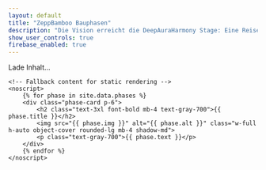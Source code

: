 ```yaml
---
layout: default
title: "ZeppBamboo Bauphasen"
description: "Die Vision erreicht die DeepAuraHarmony Stage: Eine Reise der Nachhaltigkeit, Schritt für Schritt."
show_user_controls: true
firebase_enabled: true
---
```


<main id="main-content" class="max-w-7xl mx-auto grid grid-cols-1 md:grid-cols-2 lg:grid-cols-3 gap-8">
    <p id="loading" class="text-center text-lg text-gray-500 col-span-full">Lade Inhalt...</p>
    
    <!-- Fallback content for static rendering -->
    <noscript>
        {% for phase in site.data.phases %}
        <div class="phase-card p-6">
            <h2 class="text-3xl font-bold mb-4 text-gray-700">{{ phase.title }}</h2>
            <img src="{{ phase.img }}" alt="{{ phase.alt }}" class="w-full h-auto object-cover rounded-lg mb-4 shadow-md">
            <p class="text-gray-700">{{ phase.text }}</p>
        </div>
        {% endfor %}
    </noscript>
</main>